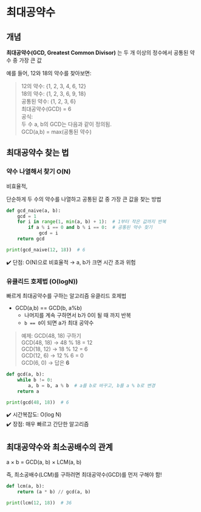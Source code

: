 # 최대공약수

## 개념
**최대공약수(GCD, Greatest Common Divisor)** 는 두 개 이상의 정수에서 공통된 약수 중 가장 큰 값

예를 들어, 12와 18의 약수를 찾아보면:

> 12의 약수: {1, 2, 3, 4, 6, 12} <br>
> 18의 약수: {1, 2, 3, 6, 9, 18} <br>
> 공통된 약수: {1, 2, 3, 6}<br>
> 최대공약수(GCD) = 6<br>
> 공식:<br>
> 두 수 a, b의 GCD는 다음과 같이 정의됨.<br>
> GCD(a,b) = max(공통된 약수)<br>

## 최대공약수 찾는 법
### 약수 나열해서 찾기 O(N)
비효율적, 

단순하게 두 수의 약수를 나열하고 공통된 값 중 가장 큰 값을 찾는 방법
```python
def gcd_naive(a, b):
    gcd = 1
    for i in range(1, min(a, b) + 1):  # 1부터 작은 값까지 반복
        if a % i == 0 and b % i == 0:  # 공통된 약수 찾기
            gcd = i
    return gcd

print(gcd_naive(12, 18))  # 6
```
✔️ 단점: O(N)으로 비효율적 → a, b가 크면 시간 초과 위험

### 유클리드 호제법 (O(logN))
빠르게 최대공약수를 구하는 알고리즘
유클리드 호제법
- GCD(a,b) == GCD(b, a%b)
  - 나머지를 계속 구하면서 b가 0이 될 때 까지 반복
  - `b == 0`이 되면 a가 최대 공약수

> 예제: GCD(48, 18) 구하기 <br>
> GCD(48, 18) → 48 % 18 = 12<br>
> GCD(18, 12) → 18 % 12 = 6<br>
> GCD(12, 6) → 12 % 6 = 0<br>
> GCD(6, 0) → 답은 **6**

```python
def gcd(a, b):
    while b != 0:
        a, b = b, a % b  # a를 b로 바꾸고, b를 a % b로 변경
    return a

print(gcd(48, 18))  # 6
```
✔️ 시간복잡도: O(log N) <br>
✔️ 장점: 매우 빠르고 간단한 알고리즘


## 최대공약수와 최소공배수의 관계

a × b = GCD(a, b) × LCM(a, b)

즉, 최소공배수(LCM)를 구하려면 최대공약수(GCD)를 먼저 구해야 함!

```python
def lcm(a, b):
    return (a * b) // gcd(a, b)

print(lcm(12, 18))  # 36
```
